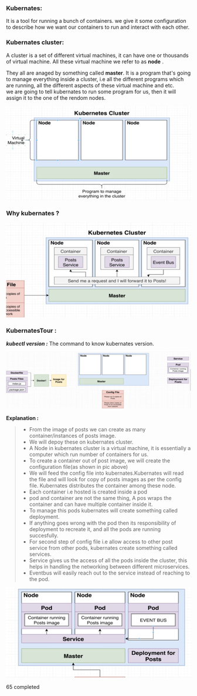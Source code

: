 ### Kubernates:
It is a tool for running a bunch of containers. we give it some configuration to describe how we want our containers to run and interact with each other.

### Kubernates cluster:
A cluster is a set of different virtual machines, it can have one or thousands of virtual machine. All these virtual machine we refer to as **node** .

They all are anaged by something called **master**. It is a program that's going to manage everything inside a cluster, i.e all the different programs which are running, all the different aspects of these virtual machine and etc.   
we are going to tell kubernates to run some program for us, then it will assign it to the one of the rendom nodes.

![alt text](./assets/kubernates_cluster.png)

### Why kubernates ?
![alt text](./assets/why_kubernates.png)

### KubernatesTour :
***kubectl version :*** The command to know kubernates version.

![alt text](./assets/kubernates_overview.png)

**Explanation :**
> - From the image of posts we can create as many container/instances of posts image.    
> - We will depoy these on kubernates cluster.   
> - A Node in kubernates cluster is a virtual machine, it is essentially a computer which run number of containers for us.
> - To create a container out of post image, we will create the configuration file(as shown in pic above)     
> - We will feed the config file into kubernates.Kubernates will read the file and will look for copy of posts images as per the config file. Kubernates distributes the container among these node.    
> - Each container i.e hosted is created inside a pod
> - pod and container are not the same thing, A pos wraps the container and can have multiple container inside it.
> - To manage this pods kubernates will create something called deployment.     
> - If anything goes wrong with the pod then its responsibility of deployment to recreate it, and all the pods are running succesfully.    
> - For second step of config file i.e allow access to other post service from other pods, kubernates create something called services. 
> - Service gives us the access of all the pods inside the cluster, this helps in handling the networking between different microservices.
> - Eventbus will easily reach out to the service instead of reaching to the pod.

![alt text](./assets/explanation_kubernates.png)

65 completed